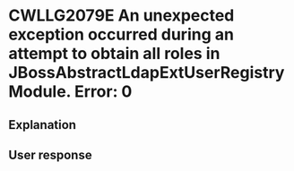 # CWLLG2079E An unexpected exception occurred during an attempt to obtain all roles in JBossAbstractLdapExtUserRegistryModule.  Error: 0

## Explanation

## User response